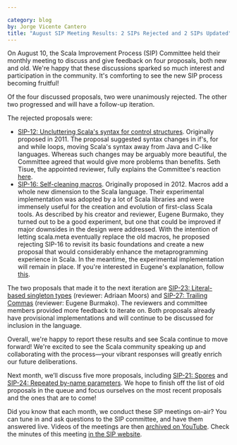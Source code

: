 ```yaml
---

category: blog
by: Jorge Vicente Cantero
title: "August SIP Meeting Results: 2 SIPs Rejected and 2 SIPs Updated"
---
```


On August 10, the Scala Improvement Process (SIP) Committee held
their monthly meeting to discuss and give feedback on four proposals,
both new and old. We're happy that these discussions sparked so much
interest and participation in the community. It's comforting to see the
new SIP process becoming fruitful!

Of the four discussed proposals, two were unanimously rejected.
The other two progressed and will have a follow-up iteration.

The rejected proposals were:

-   [SIP-12: Uncluttering Scala's syntax for control structures](https://github.com/scala/improvement-proposals/pull/12).
    Originally proposed in 2011. The proposal suggested syntax changes
    in if's, for and while loops, moving Scala's syntax away from Java
    and C-like languages. Whereas such changes may be arguably more
    beautiful, the Committee agreed that would give more problems
    than benefits. Seth Tisue, the appointed reviewer, fully explains
    the Committee's reaction [here](https://github.com/scala/scala.github.com/issues/555).
-   [SIP-16: Self-cleaning macros](https://github.com/scala/improvement-proposals/pull/15).
    Originally proposed in 2012. Macros add a whole new dimension to the
    Scala language. Their experimental implementation was adopted by a
    lot of Scala libraries and were immensely useful for the creation
    and evolution of first-class Scala tools. As described by his
    creator and reviewer, Eugene Burmako, they turned out to be a good
    experiment, but one that could be improved if major downsides in the
    design were addressed. With the intention of letting scala.meta
    eventually replace the old macros, he proposed rejecting SIP-16 to
    revisit its basic foundations and create a new proposal that would
    considerably enhance the metaprogramming experience in Scala. In the
    meantime, the experimental implementation will remain in place. If
    you're interested in Eugene's explanation, follow [this](https://github.com/scala/scala.github.com/pull/57).

The two proposals that made it to the next iteration are
[SIP-23: Literal-based singleton types](https://docs.scala-lang.org/sips/42.type.html) (reviewer:
Adriaan Moors) and [SIP-27: Trailing
Commas](https://github.com/scala/scala.github.com/pull/533#issuecomment-239422098) (reviewer:
Eugene Burmako). The reviewers and committee members provided more feedback to
iterate on. Both proposals already have
provisional implementations and will continue to be discussed for
inclusion in the language.

Overall, we're happy to report these results and see Scala
continue to move forward! We're excited to see the Scala community
speaking up and collaborating with the process—your vibrant
responses will greatly enrich our future deliberations.

Next month, we’ll discuss five more proposals, including
[SIP-21: Spores](https://github.com/scala/improvement-proposals/pull/20) and
[SIP-24: Repeated by-name
parameters](https://github.com/scala/improvement-proposals/pull/23).
We hope to finish off the list of old proposals in the queue and focus
ourselves on the most recent proposals and the ones that are to
come!

Did you know that each month, we conduct these SIP meetings
on-air? You can tune in and ask questions to the SIP committee, and have
them answered live. Videos of the meetings are then [archived on
YouTube](https://plus.google.com/+ScalaProcess/posts). Check the minutes of this
meeting [in the SIP website](https://docs.scala-lang.org/sips/minutes/2016-08-16-sip-10th-august-minutes.html).

